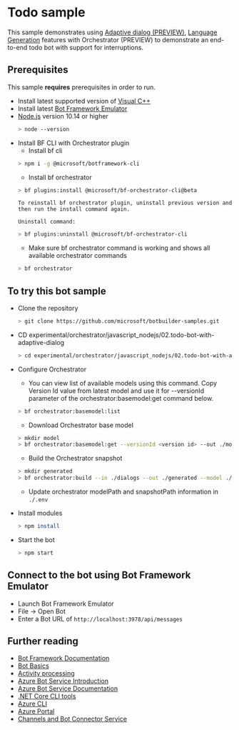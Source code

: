 # Todo sample

This sample demonstrates using [Adaptive dialog (PREVIEW)][1],  [Language Generation][2] features with Orchestrator (PREVIEW) to demonstrate an end-to-end todo bot with support for interruptions.

## Prerequisites

This sample **requires** prerequisites in order to run.
- Install latest supported version of [Visual C++](https://support.microsoft.com/en-gb/help/2977003/the-latest-supported-visual-c-downloads)
- Install latest [Bot Framework Emulator](https://github.com/microsoft/BotFramework-Emulator/releases)
- [Node.js](https://nodejs.org) version 10.14 or higher
    ```bash
    > node --version
    ```
- Install BF CLI with Orchestrator plugin
    - Install bf cli 
    ```bash
    > npm i -g @microsoft/botframework-cli
    ```
    - Install bf orchestrator
    ```bash
    > bf plugins:install @microsoft/bf-orchestrator-cli@beta
    ```
      To reinstall bf orchestrator plugin, uninstall previous version and then run the install command again.
    
      Uninstall command:
    ```bash
    > bf plugins:uninstall @microsoft/bf-orchestrator-cli
    ```
    - Make sure bf orchestrator command is working and shows all available orchestrator commands
    ```bash
    > bf orchestrator
    ```
    
## To try this bot sample

- Clone the repository
    ```bash
    > git clone https://github.com/microsoft/botbuilder-samples.git
    ```
- CD experimental/orchestrator/javascript_nodejs/02.todo-bot-with-adaptive-dialog
    ```bash
    > cd experimental/orchestrator/javascript_nodejs/02.todo-bot-with-adaptive-dialog
    ```
- Configure Orchestrator
    - You can view list of available models using this command.  Copy Version Id value from latest model and use it for --versionId parameter of the orchestrator:basemodel:get command below.
    ```bash
    > bf orchestrator:basemodel:list
    ```
    - Download Orchestrator base model
    ```bash
    > mkdir model
    > bf orchestrator:basemodel:get --versionId <version id> --out ./model --verbose
    ```
    - Build the Orchestrator snapshot
    ```bash
    > mkdir generated
    > bf orchestrator:build --in ./dialogs --out ./generated --model ./model
    ```
    - Update orchestrator modelPath and snapshotPath information in `./.env`
- Install modules

    ```bash
    > npm install
    ```
- Start the bot

    ```bash
    > npm start
    ```

## Connect to the bot using Bot Framework Emulator

- Launch Bot Framework Emulator
- File -> Open Bot
- Enter a Bot URL of `http://localhost:3978/api/messages`

## Further reading
- [Bot Framework Documentation](https://docs.botframework.com)
- [Bot Basics](https://docs.microsoft.com/azure/bot-service/bot-builder-basics?view=azure-bot-service-4.0)
- [Activity processing](https://docs.microsoft.com/en-us/azure/bot-service/bot-builder-concept-activity-processing?view=azure-bot-service-4.0)
- [Azure Bot Service Introduction](https://docs.microsoft.com/azure/bot-service/bot-service-overview-introduction?view=azure-bot-service-4.0)
- [Azure Bot Service Documentation](https://docs.microsoft.com/azure/bot-service/?view=azure-bot-service-4.0)
- [.NET Core CLI tools](https://docs.microsoft.com/en-us/dotnet/core/tools/?tabs=netcore2x)
- [Azure CLI](https://docs.microsoft.com/cli/azure/?view=azure-cli-latest)
- [Azure Portal](https://portal.azure.com)
- [Channels and Bot Connector Service](https://docs.microsoft.com/en-us/azure/bot-service/bot-concepts?view=azure-bot-service-4.0)

[1]:https://aka.ms/adaptive-dialogs
[2]:https://aka.ms/language-generation